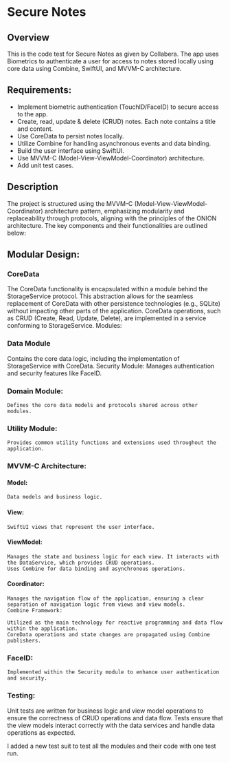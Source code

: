# Secure Notes
 
## Overview
This is the code test for Secure Notes as given by Collabera. The app uses Biometrics to authenticate a user for access to notes stored locally using core data using Combine, SwiftUI, and MVVM-C architecture.


## Requirements:
- Implement biometric authentication (TouchID/FaceID) to secure access to the app.
- Create, read, update & delete (CRUD) notes. Each note contains a title and content.
- Use CoreData to persist notes locally.
- Utilize Combine for handling asynchronous events and data binding.
- Build the user interface using SwiftUI.
- Use MVVM-C (Model-View-ViewModel-Coordinator) architecture.
- Add unit test cases. 
 
## Description

The project is structured using the MVVM-C (Model-View-ViewModel-Coordinator) architecture pattern, emphasizing modularity and replaceability through protocols, aligning with the principles of the ONION architecture. The key components and their functionalities are outlined below:

## Modular Design:

### CoreData
The CoreData functionality is encapsulated within a module behind the StorageService protocol. This abstraction allows for the seamless replacement of CoreData with other persistence technologies (e.g., SQLite) without impacting other parts of the application.
CoreData operations, such as CRUD (Create, Read, Update, Delete), are implemented in a service conforming to StorageService.
Modules:

### Data Module
Contains the core data logic, including the implementation of StorageService with CoreData.
Security Module:
Manages authentication and security features like FaceID.
### Domain Module:
    Defines the core data models and protocols shared across other modules.
### Utility Module:
    Provides common utility functions and extensions used throughout the application.
### MVVM-C Architecture:
#### Model:
    Data models and business logic.
#### View:
    SwiftUI views that represent the user interface.
#### ViewModel:
    Manages the state and business logic for each view. It interacts with the DataService, which provides CRUD operations.
    Uses Combine for data binding and asynchronous operations.
#### Coordinator:
    Manages the navigation flow of the application, ensuring a clear separation of navigation logic from views and view models.
    Combine Framework:

    Utilized as the main technology for reactive programming and data flow within the application.
    CoreData operations and state changes are propagated using Combine publishers.
### FaceID:

    Implemented within the Security module to enhance user authentication and security.

### Testing:
Unit tests are written for business logic and view model operations to ensure the correctness of CRUD operations and data flow.
Tests ensure that the view models interact correctly with the data services and handle data operations as expected.

I added a new test suit to test all the modules and their code with one test run.

